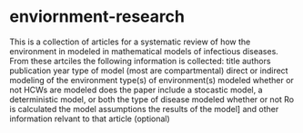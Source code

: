 # enviornment-research
This is a collection of articles for a systematic review of how the environment in modeled in mathematical models of infectious diseases.
From these artciles the following information is collected:
title
authors
publication year
type of model (most are compartmental)
direct or indirect modeling of the environment
type(s) of environment(s) modeled
whether or not HCWs are modeled
does the paper include a stocastic model, a deterministic model, or both
the type of disease modeled
whether or not Ro is calculated
the model assumptions
the results of the model]
and other information relvant to that article (optional)
